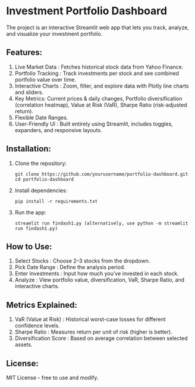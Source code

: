 # Investment Portfolio Dashboard

The project is an interactive Streamlit web app that lets you track, analyze, and visualize your investment portfolio. 

## Features:
1) Live Market Data : Fetches historical stock data from Yahoo Finance.
2) Portfolio Tracking : Track investments per stock and see combined portfolio value over time.
3) Interactive Charts : Zoom, filter, and explore data with Plotly line charts and sliders.
4) Key Metrics: Current prices & daily changes, Portfolio diversification (correlation heatmap), Value at Risk (VaR), Sharpe Ratio (risk-adjusted return).
5) Flexible Date Ranges.
6) User-Friendly UI : Built entirely using Streamlit, includes toggles, expanders, and responsive layouts.

## Installation:
1. Clone the repository:
   ```
   git clone https://github.com/yourusername/portfolio-dashboard.git
   cd portfolio-dashboard
   ```
2. Install dependencies:
   ```
   pip install -r requirements.txt
   ```
3. Run the app:
   ```
   streamlit run findash1.py (alternatively, use python -m streamlit run findash1.py)
   ```
## How to Use:
1) Select Stocks : Choose 2–3 stocks from the dropdown.
2) Pick Date Range : Define the analysis period.
3) Enter Investments : Input how much you’ve invested in each stock.
4) Analyze : View portfolio value, diversification, VaR, Sharpe Ratio, and interactive charts.

## Metrics Explained:
1) VaR (Value at Risk) : Historical worst-case losses for different confidence levels.
2) Sharpe Ratio : Measures return per unit of risk (higher is better).
3) Diversification Score : Based on average correlation between selected assets.

## License: 
MIT License - free to use and modify.




